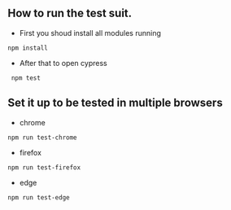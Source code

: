 ## How to run the test suit.

- First you shoud install all modules running

```console
npm install
```

- After that to open cypress

```console
 npm test
```

## Set it up to be tested in multiple browsers

- chrome

```console
npm run test-chrome
```

- firefox

```console
npm run test-firefox
```

- edge

```console
npm run test-edge
```
